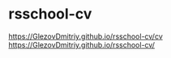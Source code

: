 # rsschool-cv
https://GlezovDmitriy.github.io/rsschool-cv/cv
https://GlezovDmitriy.github.io/rsschool-cv/

